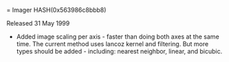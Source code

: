 = Imager HASH(0x563986c8bbb8)

Released 31 May 1999

- Added image scaling per axis - faster than doing both  axes at the same time.  The current method uses lancoz  kernel and filtering. But more types should be added -  including: nearest neighbor, linear, and bicubic.